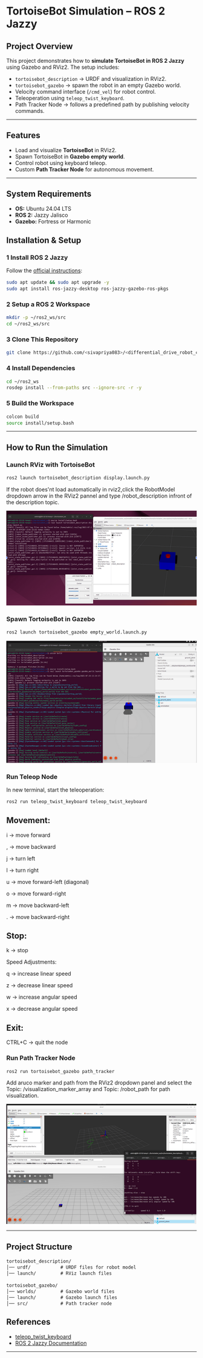 #  TortoiseBot Simulation – ROS 2 Jazzy

##  Project Overview

This project demonstrates how to **simulate TortoiseBot in ROS 2 Jazzy** using Gazebo and RViz2.
The setup includes:

* `tortoisebot_description` → URDF and visualization in RViz2.
* `tortoisebot_gazebo` → spawn the robot in an empty Gazebo world.
* Velocity command interface (`/cmd_vel`) for robot control.
* Teleoperation using `teleop_twist_keyboard`.
* Path Tracker Node → follows a predefined path by publishing velocity commands.

---


##  Features

* Load and visualize **TortoiseBot** in RViz2.
* Spawn TortoiseBot in **Gazebo empty world**.
* Control robot using keyboard teleop.
* Custom **Path Tracker Node** for autonomous movement.

---


##  System Requirements

* **OS:** Ubuntu 24.04 LTS
* **ROS 2:** Jazzy Jalisco
* **Gazebo:** Fortress or Harmonic

##  Installation & Setup

### 1️ Install ROS 2 Jazzy

Follow the [official instructions](https://docs.ros.org/en/jazzy/Installation.html):

```bash
sudo apt update && sudo apt upgrade -y
sudo apt install ros-jazzy-desktop ros-jazzy-gazebo-ros-pkgs
```

### 2️ Setup a ROS 2 Workspace

```bash
mkdir -p ~/ros2_ws/src
cd ~/ros2_ws/src
```

### 3️ Clone This Repository

```bash
git clone https://github.com/<sivapriya083>/<differential_drive_robot_control>.git
```

### 4️ Install Dependencies

```bash
cd ~/ros2_ws
rosdep install --from-paths src --ignore-src -r -y
```

### 5️ Build the Workspace

```bash
colcon build
source install/setup.bash
```

---


##  How to Run the Simulation


### Launch RViz with TortoiseBot

```bash
ros2 launch tortoisebot_description display.launch.py
```
If the robot does'nt load automatically in rviz2,click the RobotModel dropdown arrow in the RViz2 pannel and type /robot_description infront of the description topic. 

![TortoiseBot in RViz2](https://github.com/Sivapriya083/differential_drive_robot_control/blob/d36d88c3b8e573951dc676682f3dc8520f1bc50f/robot%20in%20rviz.png)


### Spawn TortoiseBot in Gazebo

```bash
ros2 launch tortoisebot_gazebo empty_world.launch.py
```
![TortoiseBot in gz](https://github.com/Sivapriya083/differential_drive_robot_control/blob/main/robot%20in%20gz.png?raw=true)


### Run Teleop Node

In new terminal, start the teleoperation:

```bash
ros2 run teleop_twist_keyboard teleop_twist_keyboard
```

## Movement:

i → move forward

, → move backward

j → turn left

l → turn right

u → move forward-left (diagonal)

o → move forward-right

m → move backward-left

. → move backward-right

## Stop:

k → stop

Speed Adjustments:

q → increase linear speed

z → decrease linear speed

w → increase angular speed

x → decrease angular speed

## Exit:

CTRL+C → quit the node


### Run Path Tracker Node

```bash
ros2 run tortoisebot_gazebo path_tracker
```
Add aruco marker  and path from the RViz2 dropdown panel and select the Topic: /visualization_marker_array and Topic: /robot_path for path visualization.


![TortoiseBot in gz](https://github.com/Sivapriya083/differential_drive_robot_control/blob/main/robot%20simulation.png?raw=true)

---

##  Project Structure

```
tortoisebot_description/
│── urdf/           # URDF files for robot model
│── launch/         # RViz launch files

tortoisebot_gazebo/
│── worlds/         # Gazebo world files
│── launch/         # Gazebo launch files
│── src/            # Path tracker node
```

##  References

* [teleop\_twist\_keyboard](https://github.com/ros2/teleop_twist_keyboard)
* [ROS 2 Jazzy Documentation](https://docs.ros.org/en/jazzy/)

---







































